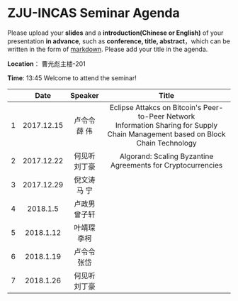 # ZJU-INCAS  Seminar Agenda

Please upload your **slides** and a **introduction(Chinese or English)** of your presentation **in advance**,
such as **conference, title, abstract**，which can be written in the form of [markdown](http://sspai.com/25137). Please add your title in the agenda.

**Location**： 曹光彪主楼-201 

**Time**: 13:45  Welcome to attend the seminar!

|      |    Date    |   Speaker   |                  Title                   |
| ---- | :--------: | :---------: | :--------------------------------------: |
| 1    | 2017.12.15 | 卢令令<br>薛 伟  | Eclipse Attakcs on Bitcoin's Peer-to-Peer Network <br>Information Sharing for Supply Chain Management based on Block Chain Technology |
| 2    | 2017.12.22 | 何见听<br>刘丁豪  | Algorand: Scaling Byzantine Agreements for Cryptocurrencies <br>                   |
| 3    | 2017.12.29 | 倪文涛 <br>马 宁 |                   <br>                   |
| 4    |  2018.1.5  | 卢政男<br> 曾子轩 |                   <br>                   |
| 5    | 2018.1.12  | 叶靖琛<br> 李柯  |                   <br>                   |
| 6    | 2018.1.19  | 卢令令<br> 张岱  |                   <br>                   |
| 7    | 2018.1.26  | 何见听<br>刘丁豪  |                   <br>                   |
